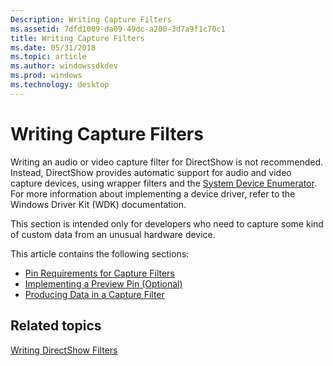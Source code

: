 ```yaml
---
Description: Writing Capture Filters
ms.assetid: 7dfd1009-da09-49dc-a200-3d7a9f1c70c1
title: Writing Capture Filters
ms.date: 05/31/2018
ms.topic: article
ms.author: windowssdkdev
ms.prod: windows
ms.technology: desktop
---
```


# Writing Capture Filters

Writing an audio or video capture filter for DirectShow is not recommended. Instead, DirectShow provides automatic support for audio and video capture devices, using wrapper filters and the [System Device Enumerator](system-device-enumerator.md). For more information about implementing a device driver, refer to the Windows Driver Kit (WDK) documentation.

This section is intended only for developers who need to capture some kind of custom data from an unusual hardware device.

This article contains the following sections:

-   [Pin Requirements for Capture Filters](pin-requirements-for-capture-filters.md)
-   [Implementing a Preview Pin (Optional)](implementing-a-preview-pin--optional.md)
-   [Producing Data in a Capture Filter](producing-data-in-a-capture-filter.md)

## Related topics

<dl> <dt>

[Writing DirectShow Filters](writing-directshow-filters.md)
</dt> </dl>

 

 




